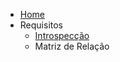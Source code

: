 <!-- docs/_sidebar.md -->

* [Home](/)
* Requisitos
    * [Introspecção](/Requirements/introspection.md)
    * Matriz de Relação
